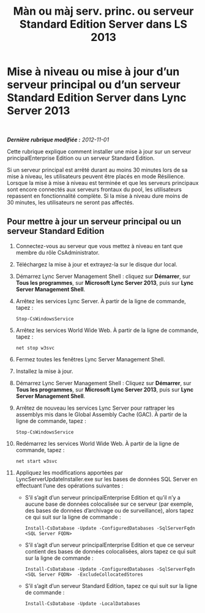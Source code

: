 ﻿---
title: "Màn ou màj serv. princ. ou serveur Standard Edition Server dans LS 2013"
TOCtitle: "Màn ou màj serv. princ. ou serveur Standard Edition Server dans LS 2013"
ms:assetid: f95f8d3a-e039-484e-97bd-d727db21a12b
ms:mtpsurl: https://technet.microsoft.com/fr-fr/library/JJ721942(v=OCS.15)
ms:contentKeyID: 49891619
ms.date: 05/20/2016
mtps_version: v=OCS.15
ms.translationtype: HT
---

# Mise à niveau ou mise à jour d’un serveur principal ou d’un serveur Standard Edition Server dans Lync Server 2013

 

_**Dernière rubrique modifiée :** 2012-11-01_

Cette rubrique explique comment installer une mise à jour sur un serveur principalEnterprise Edition ou un serveur Standard Edition.

Si un serveur principal est arrêté durant au moins 30 minutes lors de sa mise à niveau, les utilisateurs peuvent être placés en mode Résilience. Lorsque la mise à mise à niveau est terminée et que les serveurs principaux sont encore connectés aux serveurs frontaux du pool, les utilisateurs repassent en fonctionnalité complète. Si la mise à niveau dure moins de 30 minutes, les utilisateurs ne seront pas affectés.

## Pour mettre à jour un serveur principal ou un serveur Standard Edition

1.  Connectez-vous au serveur que vous mettez à niveau en tant que membre du rôle CsAdministrator.

2.  Téléchargez la mise à jour et extrayez-la sur le disque dur local.

3.  Démarrez Lync Server Management Shell : cliquez sur **Démarrer**, sur **Tous les programmes**, sur **Microsoft Lync Server 2013**, puis sur **Lync Server Management Shell**.

4.  Arrêtez les services Lync Server. À partir de la ligne de commande, tapez :
    
        Stop-CsWindowsService

5.  Arrêtez les services World Wide Web. À partir de la ligne de commande, tapez :
    
        net stop w3svc

6.  Fermez toutes les fenêtres Lync Server Management Shell.

7.  Installez la mise à jour.

8.  Démarrez Lync Server Management Shell : Cliquez sur **Démarrer**, sur **Tous les programmes**, sur **Microsoft Lync Server 2013**, puis sur **Lync Server Management Shell**.

9.  Arrêtez de nouveau les services Lync Server pour rattraper les assemblys mis dans le Global Assembly Cache (GAC). À partir de la ligne de commande, tapez :
    
        Stop-CsWindowsService

10. Redémarrez les services World Wide Web. À partir de la ligne de commande, tapez :
    
        net start w3svc

11. Appliquez les modifications apportées par LyncServerUpdateInstaller.exe sur les bases de données SQL Server en effectuant l’une des opérations suivantes :
    
      - S’il s’agit d’un serveur principalEnterprise Edition et qu’il n’y a aucune base de données colocalisée sur ce serveur (par exemple, des bases de données d’archivage ou de surveillance), alors tapez ce qui suit sur la ligne de commande :
        
            Install-CsDatabase -Update -ConfiguredDatabases -SqlServerFqdn <SQL Server FQDN>
    
      - S’il s’agit d’un serveur principalEnterprise Edition et que ce serveur contient des bases de données colocalisées, alors tapez ce qui suit sur la ligne de commande :
        
            Install-CsDatabase -Update -ConfiguredDatabases -SqlServerFqdn <SQL Server FQDN>  -ExcludeCollocatedStores
    
      - S’il s’agit d’un serveur Standard Edition, tapez ce qui suit sur la ligne de commande :
        
            Install-CsDatabase -Update -LocalDatabases

